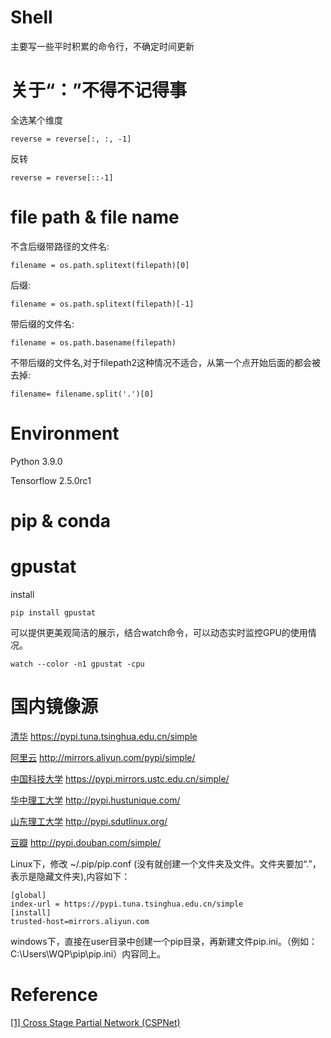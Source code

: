 # Shell
主要写一些平时积累的命令行，不确定时间更新

# 关于“：”不得不记得事
全选某个维度
```
reverse = reverse[:, :, -1]
```
反转
```
reverse = reverse[::-1]
```

# file path & file name
不含后缀带路径的文件名:
```
filename = os.path.splitext(filepath)[0]
```
后缀:
```
filename = os.path.splitext(filepath)[-1]
```
带后缀的文件名:
```
filename = os.path.basename(filepath)
```
不带后缀的文件名,对于filepath2这种情况不适合，从第一个点开始后面的都会被去掉:
```
filename= filename.split('.')[0]
```



# Environment

Python 3.9.0

Tensorflow 2.5.0rc1

# pip & conda

# gpustat
install
```
pip install gpustat
```
可以提供更美观简洁的展示，结合watch命令，可以动态实时监控GPU的使用情况。
```
watch --color -n1 gpustat -cpu
```
# 国内镜像源
[清华](https://pypi.tuna.tsinghua.edu.cn/simple) https://pypi.tuna.tsinghua.edu.cn/simple

[阿里云](http://mirrors.aliyun.com/pypi/simple/) http://mirrors.aliyun.com/pypi/simple/

[中国科技大学](https://pypi.mirrors.ustc.edu.cn/simple/) https://pypi.mirrors.ustc.edu.cn/simple/

[华中理工大学](http://pypi.hustunique.com/) http://pypi.hustunique.com/

[山东理工大学](http://pypi.sdutlinux.org/) http://pypi.sdutlinux.org/

[豆瓣](http://pypi.douban.com/simple/) http://pypi.douban.com/simple/

Linux下，修改 ~/.pip/pip.conf (没有就创建一个文件夹及文件。文件夹要加“.”，表示是隐藏文件夹),内容如下：
```
[global]
index-url = https://pypi.tuna.tsinghua.edu.cn/simple
[install]
trusted-host=mirrors.aliyun.com
```
windows下，直接在user目录中创建一个pip目录，再新建文件pip.ini。（例如：C:\Users\WQP\pip\pip.ini）内容同上。

# Reference

[[1] Cross Stage Partial Network (CSPNet)](https://arxiv.org/pdf/1911.11929.pdf)
